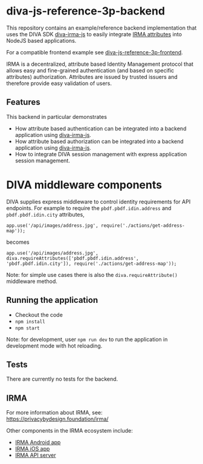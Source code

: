 # diva-js-reference-3p-backend

This repository contains an example/reference backend implementation that uses the DIVA SDK [diva-irma-js](https://github.com/Alliander/diva-irma-js) to easily integrate [IRMA attributes](https://privacybydesign.foundation/irma-controleur/) into NodeJS based applications.

For a compatible frontend example see [diva-js-reference-3p-frontend](https://github.com/Alliander/diva-js-reference-3p-frontend).

IRMA is a decentralized, attribute based Identity Management protocol that allows easy and fine-grained authentication (and based on specific attributes) authorization. Attributes are issued by trusted issuers and therefore provide easy validation of users.

## Features

This backend in particular demonstrates
- How attribute based authentication can be integrated into a backend application using [diva-irma-js](https://github.com/Alliander/diva-irma-js).
- How attribute based authorization can be integrated into a backend application using [diva-irma-js](https://github.com/Alliander/diva-irma-js).
- How to integrate DIVA session management with express application session management.

# DIVA middleware components

DIVA supplies express middleware to control identity requirements for API endpoints.
For example to require the `pbdf.pbdf.idin.address` and `pbdf.pbdf.idin.city` attributes,

```
app.use('/api/images/address.jpg', require('./actions/get-address-map'));
```

becomes

```
app.use('/api/images/address.jpg', diva.requireAttributes(['pbdf.pbdf.idin.address', 'pbdf.pbdf.idin.city']), require('./actions/get-address-map'));
```

Note: for simple use cases there is also the `diva.requireAttribute()` middleware method.

## Running the application

- Checkout the code
- `npm install`
- `npm start`

Note: for development, user `npm run dev` to run the application in development mode with hot reloading.

## Tests

There are currently no tests for the backend.

## IRMA

For more information about IRMA, see: https://privacybydesign.foundation/irma/

Other components in the IRMA ecosystem include:

- [IRMA Android app](https://github.com/credentials/irma_android_cardemu)
- [IRMA iOS app](https://github.com/credentials/irma_mobile)
- [IRMA API server](https://github.com/credentials/irma_api_server)
